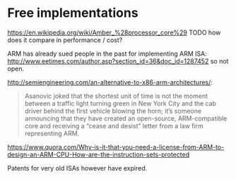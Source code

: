 # Free implementations

<https://en.wikipedia.org/wiki/Amber_%28processor_core%29> TODO how does it compare in performance / cost?

ARM has already sued people in the past for implementing ARM ISA: <http://www.eetimes.com/author.asp?section_id=36&doc_id=1287452> so not open.

<http://semiengineering.com/an-alternative-to-x86-arm-architectures/>:

> Asanovic joked that the shortest unit of time is not the moment between a traffic light turning green in New York City and the cab driver behind the first vehicle blowing the horn; it’s someone announcing that they have created an open-source, ARM-compatible core and receiving a “cease and desist” letter from a law firm representing ARM.

<https://www.quora.com/Why-is-it-that-you-need-a-license-from-ARM-to-design-an-ARM-CPU-How-are-the-instruction-sets-protected>

Patents for very old ISAs however have expired.
